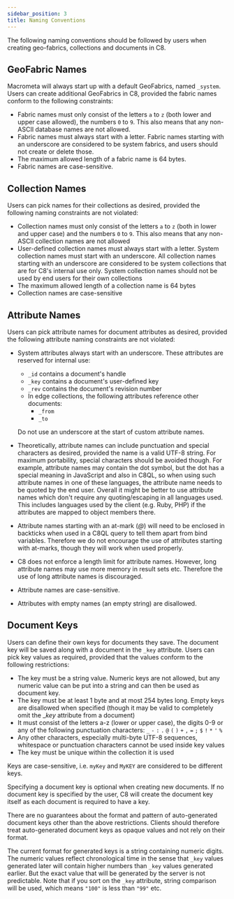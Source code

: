 ```yaml
---
sidebar_position: 3
title: Naming Conventions
---
```


The following naming conventions should be followed by users when creating geo-fabrics, collections and documents in C8.

## GeoFabric Names

Macrometa will always start up with a default GeoFabrics, named `_system`. Users can create additional GeoFabrics in C8, provided the fabric names conform to the following constraints:

- Fabric names must only consist of the letters `a` to `z` (both lower and upper case allowed), the numbers `0` to `9`. This also means that any non-ASCII database names are not allowed.
- Fabric names must always start with a letter. Fabric names starting with an underscore are considered to be system fabrics, and users should not create or delete those.
- The maximum allowed length of a fabric name is 64 bytes.
- Fabric names are case-sensitive.

## Collection Names

Users can pick names for their collections as desired, provided the following naming constraints are not violated:

- Collection names must only consist of the letters `a` to `z` (both in lower and upper case) and the numbers `0` to `9`. This also means that any non-ASCII collection names are not allowed
- User-defined collection names must always start with a letter. System collection names must start with an underscore. All collection names starting with an underscore are considered to be system collections that are for C8's internal use only. System collection names should not be used by end users for their own collections
- The maximum allowed length of a collection name is 64 bytes
- Collection names are case-sensitive

## Attribute Names

Users can pick attribute names for document attributes as desired, provided the following attribute naming constraints are not violated:

- System attributes always start with an underscore. These attributes are reserved for internal use:
  - `_id` contains a document's handle
  - `_key` contains a document's user-defined key
  - `_rev` contains the document's revision number
  - In edge collections, the following attributes reference other documents:
    - `_from`
    - `_to`

  Do not use an underscore at the start of custom attribute names.

- Theoretically, attribute names can include punctuation and special characters as desired, provided the name is a valid UTF-8 string.  For maximum portability, special characters should be avoided though.  For example, attribute names may contain the dot symbol, but the dot has a special meaning in JavaScript and also in C8QL, so when using such attribute names in one of these languages, the attribute name needs to be quoted by the end user. Overall it might be better to use attribute names which don't require any quoting/escaping in all languages used. This includes languages used by the client (e.g. Ruby, PHP) if the attributes are mapped to object members there.

- Attribute names starting with an at-mark (_@_) will need to be enclosed in backticks when used in a C8QL query to tell them apart from bind variables. Therefore we do not encourage the use of attributes starting with at-marks, though they will work when used properly.

- C8 does not enforce a length limit for attribute names. However, long attribute names may use more memory in result sets etc. Therefore the use of long attribute names is discouraged.

- Attribute names are case-sensitive.

- Attributes with empty names (an empty string) are disallowed.

## Document Keys

Users can define their own keys for documents they save. The document key will be saved along with a document in the `_key` attribute. Users can pick key values as required, provided that the values conform to the following restrictions:

- The key must be a string value. Numeric keys are not allowed, but any numeric value can be put into a string and can then be used as document key.
- The key must be at least 1 byte and at most 254 bytes long. Empty keys are disallowed when specified (though it may be valid to completely omit the __key_ attribute from a document)
- It must consist of the letters a-z (lower or upper case), the digits 0-9 or any of the following punctuation characters: `_` `-` `:` `.` `@` `(` `)` `+` `,` `=` `;` `$` `!` `*` `'` `%`
- Any other characters, especially multi-byte UTF-8 sequences, whitespace or punctuation characters cannot be used inside key values
- The key must be unique within the collection it is used

Keys are case-sensitive, i.e. `myKey` and `MyKEY` are considered to be different keys.

Specifying a document key is optional when creating new documents. If no document key is specified by the user, C8 will create the document key itself as each document is required to have a key.

There are no guarantees about the format and pattern of auto-generated document keys other than the above restrictions. Clients should therefore treat auto-generated document keys as opaque values and not rely on their format.

The current format for generated keys is a string containing numeric digits. The numeric values reflect chronological time in the sense that `_key` values generated later will contain higher numbers than `_key` values generated earlier. But the exact value that will be generated by the server is not predictable. Note that if you sort on the `_key` attribute, string comparison will be used, which means `"100"` is less than `"99"` etc.
